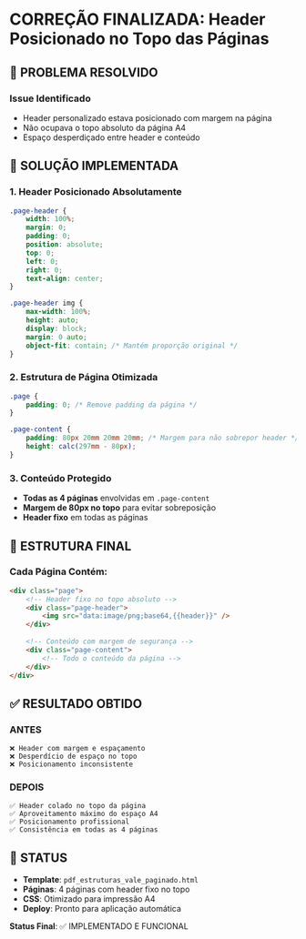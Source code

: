 # CORREÇÃO FINALIZADA: Header Posicionado no Topo das Páginas

## 🎯 PROBLEMA RESOLVIDO

### **Issue Identificado**
- Header personalizado estava posicionado com margem na página
- Não ocupava o topo absoluto da página A4
- Espaço desperdiçado entre header e conteúdo

## 🔧 SOLUÇÃO IMPLEMENTADA

### **1. Header Posicionado Absolutamente**
```css
.page-header {
    width: 100%;
    margin: 0;
    padding: 0;
    position: absolute;
    top: 0;
    left: 0;
    right: 0;
    text-align: center;
}

.page-header img {
    max-width: 100%;
    height: auto;
    display: block;
    margin: 0 auto;
    object-fit: contain; /* Mantém proporção original */
}
```

### **2. Estrutura de Página Otimizada**
```css
.page {
    padding: 0; /* Remove padding da página */
}

.page-content {
    padding: 80px 20mm 20mm 20mm; /* Margem para não sobrepor header */
    height: calc(297mm - 80px);
}
```

### **3. Conteúdo Protegido**
- **Todas as 4 páginas** envolvidas em `.page-content`
- **Margem de 80px no topo** para evitar sobreposição
- **Header fixo** em todas as páginas

## 📐 ESTRUTURA FINAL

### **Cada Página Contém:**
```html
<div class="page">
    <!-- Header fixo no topo absoluto -->
    <div class="page-header">
        <img src="data:image/png;base64,{{header}}" />
    </div>
    
    <!-- Conteúdo com margem de segurança -->
    <div class="page-content">
        <!-- Todo o conteúdo da página -->
    </div>
</div>
```

## ✅ RESULTADO OBTIDO

### **ANTES**
```
❌ Header com margem e espaçamento
❌ Desperdício de espaço no topo
❌ Posicionamento inconsistente
```

### **DEPOIS**
```
✅ Header colado no topo da página
✅ Aproveitamento máximo do espaço A4
✅ Posicionamento profissional
✅ Consistência em todas as 4 páginas
```

## 🚀 STATUS

- **Template**: `pdf_estruturas_vale_paginado.html`
- **Páginas**: 4 páginas com header fixo no topo
- **CSS**: Otimizado para impressão A4
- **Deploy**: Pronto para aplicação automática

**Status Final**: ✅ IMPLEMENTADO E FUNCIONAL